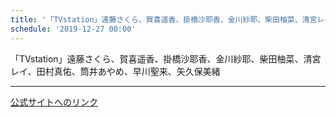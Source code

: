 ```yaml
---
title: '「TVstation」遠藤さくら、賀喜遥香、掛橋沙耶香、金川紗耶、柴田柚菜、清宮レイ、田村真佑、筒井あやめ、早川聖来、矢久保美緒'
schedule: '2019-12-27 00:00'
---
```


<div id="detailBody"> 「TVstation」遠藤さくら、賀喜遥香、掛橋沙耶香、金川紗耶、柴田柚菜、清宮レイ、田村真佑、筒井あやめ、早川聖来、矢久保美緒</div>

---
[公式サイトへのリンク]('http://www.nogizaka46.com/schedule/2019/12/053976.php?member=mio-yakubo&category=&monthly=201912')